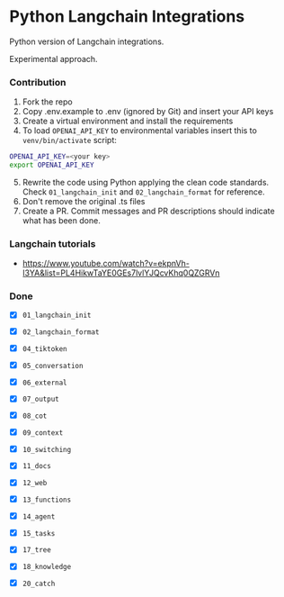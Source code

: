 # Python Langchain Integrations
Python version of Langchain integrations.

Experimental approach.


### Contribution
1. Fork the repo
2. Copy .env.example to .env (ignored by Git) and insert your API keys
3. Create a virtual environment and install the requirements
4. To load `OPENAI_API_KEY` to environmental variables insert this to `venv/bin/activate` script:
```bash
OPENAI_API_KEY=<your key>
export OPENAI_API_KEY
```
5. Rewrite the code using Python applying the clean code standards. Check `01_langchain_init` and `02_langchain_format` for reference.
6. Don't remove the original .ts files
7. Create a PR. Commit messages and PR descriptions should indicate what has been done.

### Langchain tutorials
- https://www.youtube.com/watch?v=ekpnVh-l3YA&list=PL4HikwTaYE0GEs7lvlYJQcvKhq0QZGRVn

### Done
- [x] `01_langchain_init`
- [x] `02_langchain_format`
- [x] `04_tiktoken`
- [x] `05_conversation`
- [x] `06_external`
- [x] `07_output`
- [x] `08_cot`
- [x] `09_context`
- [x] `10_switching`
- [x] `11_docs`
- [x] `12_web`
- [x] `13_functions`
- [x] `14_agent`
- [x] `15_tasks`
- [x] `17_tree`
- [x] `18_knowledge`
- [x] `20_catch`

